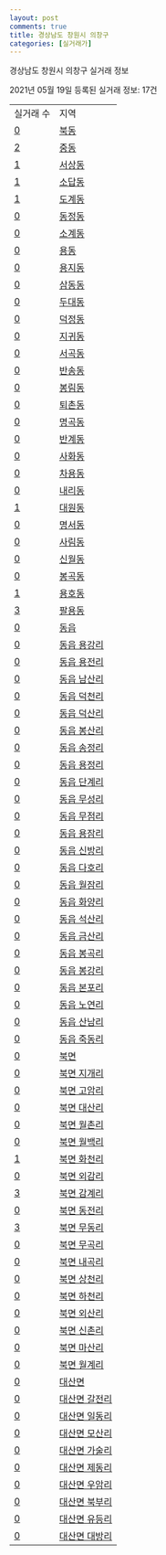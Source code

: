 ```yaml
---
layout: post
comments: true
title: 경상남도 창원시 의창구
categories: [실거래가]
---
```


경상남도 창원시 의창구 실거래 정보

2021년 05월 19일 등록된 실거래 정보: 17건


<table>
  <tr>
    <td>실거래 수</td>
    <td>지역</td>
  </tr>

  
  <tr>
    <td><a href="4812110100.html">0</a></td>
    <td><a href="4812110100.html">북동</a></td>
  </tr>
    

  <tr>
    <td><a href="4812110200.html">2</a></td>
    <td><a href="4812110200.html">중동</a></td>
  </tr>
    

  <tr>
    <td><a href="4812110300.html">1</a></td>
    <td><a href="4812110300.html">서상동</a></td>
  </tr>
    

  <tr>
    <td><a href="4812110400.html">1</a></td>
    <td><a href="4812110400.html">소답동</a></td>
  </tr>
    

  <tr>
    <td><a href="4812110500.html">1</a></td>
    <td><a href="4812110500.html">도계동</a></td>
  </tr>
    

  <tr>
    <td><a href="4812110600.html">0</a></td>
    <td><a href="4812110600.html">동정동</a></td>
  </tr>
    

  <tr>
    <td><a href="4812110700.html">0</a></td>
    <td><a href="4812110700.html">소계동</a></td>
  </tr>
    

  <tr>
    <td><a href="4812110800.html">0</a></td>
    <td><a href="4812110800.html">용동</a></td>
  </tr>
    

  <tr>
    <td><a href="4812110900.html">0</a></td>
    <td><a href="4812110900.html">용지동</a></td>
  </tr>
    

  <tr>
    <td><a href="4812111000.html">0</a></td>
    <td><a href="4812111000.html">삼동동</a></td>
  </tr>
    

  <tr>
    <td><a href="4812111100.html">0</a></td>
    <td><a href="4812111100.html">두대동</a></td>
  </tr>
    

  <tr>
    <td><a href="4812111200.html">0</a></td>
    <td><a href="4812111200.html">덕정동</a></td>
  </tr>
    

  <tr>
    <td><a href="4812111300.html">0</a></td>
    <td><a href="4812111300.html">지귀동</a></td>
  </tr>
    

  <tr>
    <td><a href="4812111400.html">0</a></td>
    <td><a href="4812111400.html">서곡동</a></td>
  </tr>
    

  <tr>
    <td><a href="4812111500.html">0</a></td>
    <td><a href="4812111500.html">반송동</a></td>
  </tr>
    

  <tr>
    <td><a href="4812111600.html">0</a></td>
    <td><a href="4812111600.html">봉림동</a></td>
  </tr>
    

  <tr>
    <td><a href="4812111700.html">0</a></td>
    <td><a href="4812111700.html">퇴촌동</a></td>
  </tr>
    

  <tr>
    <td><a href="4812111800.html">0</a></td>
    <td><a href="4812111800.html">명곡동</a></td>
  </tr>
    

  <tr>
    <td><a href="4812111900.html">0</a></td>
    <td><a href="4812111900.html">반계동</a></td>
  </tr>
    

  <tr>
    <td><a href="4812112000.html">0</a></td>
    <td><a href="4812112000.html">사화동</a></td>
  </tr>
    

  <tr>
    <td><a href="4812112100.html">0</a></td>
    <td><a href="4812112100.html">차용동</a></td>
  </tr>
    

  <tr>
    <td><a href="4812112200.html">0</a></td>
    <td><a href="4812112200.html">내리동</a></td>
  </tr>
    

  <tr>
    <td><a href="4812112300.html">1</a></td>
    <td><a href="4812112300.html">대원동</a></td>
  </tr>
    

  <tr>
    <td><a href="4812112400.html">0</a></td>
    <td><a href="4812112400.html">명서동</a></td>
  </tr>
    

  <tr>
    <td><a href="4812112500.html">0</a></td>
    <td><a href="4812112500.html">사림동</a></td>
  </tr>
    

  <tr>
    <td><a href="4812112600.html">0</a></td>
    <td><a href="4812112600.html">신월동</a></td>
  </tr>
    

  <tr>
    <td><a href="4812112700.html">0</a></td>
    <td><a href="4812112700.html">봉곡동</a></td>
  </tr>
    

  <tr>
    <td><a href="4812112800.html">1</a></td>
    <td><a href="4812112800.html">용호동</a></td>
  </tr>
    

  <tr>
    <td><a href="4812112900.html">3</a></td>
    <td><a href="4812112900.html">팔용동</a></td>
  </tr>
    

  <tr>
    <td><a href="4812125000.html">0</a></td>
    <td><a href="4812125000.html">동읍</a></td>
  </tr>
    

  <tr>
    <td><a href="4812125021.html">0</a></td>
    <td><a href="4812125021.html">동읍 용강리</a></td>
  </tr>
    

  <tr>
    <td><a href="4812125022.html">0</a></td>
    <td><a href="4812125022.html">동읍 용전리</a></td>
  </tr>
    

  <tr>
    <td><a href="4812125023.html">0</a></td>
    <td><a href="4812125023.html">동읍 남산리</a></td>
  </tr>
    

  <tr>
    <td><a href="4812125024.html">0</a></td>
    <td><a href="4812125024.html">동읍 덕천리</a></td>
  </tr>
    

  <tr>
    <td><a href="4812125025.html">0</a></td>
    <td><a href="4812125025.html">동읍 덕산리</a></td>
  </tr>
    

  <tr>
    <td><a href="4812125026.html">0</a></td>
    <td><a href="4812125026.html">동읍 봉산리</a></td>
  </tr>
    

  <tr>
    <td><a href="4812125027.html">0</a></td>
    <td><a href="4812125027.html">동읍 송정리</a></td>
  </tr>
    

  <tr>
    <td><a href="4812125028.html">0</a></td>
    <td><a href="4812125028.html">동읍 용정리</a></td>
  </tr>
    

  <tr>
    <td><a href="4812125029.html">0</a></td>
    <td><a href="4812125029.html">동읍 단계리</a></td>
  </tr>
    

  <tr>
    <td><a href="4812125030.html">0</a></td>
    <td><a href="4812125030.html">동읍 무성리</a></td>
  </tr>
    

  <tr>
    <td><a href="4812125031.html">0</a></td>
    <td><a href="4812125031.html">동읍 무점리</a></td>
  </tr>
    

  <tr>
    <td><a href="4812125032.html">0</a></td>
    <td><a href="4812125032.html">동읍 용잠리</a></td>
  </tr>
    

  <tr>
    <td><a href="4812125033.html">0</a></td>
    <td><a href="4812125033.html">동읍 신방리</a></td>
  </tr>
    

  <tr>
    <td><a href="4812125034.html">0</a></td>
    <td><a href="4812125034.html">동읍 다호리</a></td>
  </tr>
    

  <tr>
    <td><a href="4812125035.html">0</a></td>
    <td><a href="4812125035.html">동읍 월잠리</a></td>
  </tr>
    

  <tr>
    <td><a href="4812125036.html">0</a></td>
    <td><a href="4812125036.html">동읍 화양리</a></td>
  </tr>
    

  <tr>
    <td><a href="4812125037.html">0</a></td>
    <td><a href="4812125037.html">동읍 석산리</a></td>
  </tr>
    

  <tr>
    <td><a href="4812125038.html">0</a></td>
    <td><a href="4812125038.html">동읍 금산리</a></td>
  </tr>
    

  <tr>
    <td><a href="4812125039.html">0</a></td>
    <td><a href="4812125039.html">동읍 봉곡리</a></td>
  </tr>
    

  <tr>
    <td><a href="4812125040.html">0</a></td>
    <td><a href="4812125040.html">동읍 봉강리</a></td>
  </tr>
    

  <tr>
    <td><a href="4812125041.html">0</a></td>
    <td><a href="4812125041.html">동읍 본포리</a></td>
  </tr>
    

  <tr>
    <td><a href="4812125042.html">0</a></td>
    <td><a href="4812125042.html">동읍 노연리</a></td>
  </tr>
    

  <tr>
    <td><a href="4812125043.html">0</a></td>
    <td><a href="4812125043.html">동읍 산남리</a></td>
  </tr>
    

  <tr>
    <td><a href="4812125044.html">0</a></td>
    <td><a href="4812125044.html">동읍 죽동리</a></td>
  </tr>
    

  <tr>
    <td><a href="4812131000.html">0</a></td>
    <td><a href="4812131000.html">북면</a></td>
  </tr>
    

  <tr>
    <td><a href="4812131021.html">0</a></td>
    <td><a href="4812131021.html">북면 지개리</a></td>
  </tr>
    

  <tr>
    <td><a href="4812131022.html">0</a></td>
    <td><a href="4812131022.html">북면 고암리</a></td>
  </tr>
    

  <tr>
    <td><a href="4812131023.html">0</a></td>
    <td><a href="4812131023.html">북면 대산리</a></td>
  </tr>
    

  <tr>
    <td><a href="4812131024.html">0</a></td>
    <td><a href="4812131024.html">북면 월촌리</a></td>
  </tr>
    

  <tr>
    <td><a href="4812131025.html">0</a></td>
    <td><a href="4812131025.html">북면 월백리</a></td>
  </tr>
    

  <tr>
    <td><a href="4812131026.html">1</a></td>
    <td><a href="4812131026.html">북면 화천리</a></td>
  </tr>
    

  <tr>
    <td><a href="4812131027.html">0</a></td>
    <td><a href="4812131027.html">북면 외감리</a></td>
  </tr>
    

  <tr>
    <td><a href="4812131028.html">3</a></td>
    <td><a href="4812131028.html">북면 감계리</a></td>
  </tr>
    

  <tr>
    <td><a href="4812131029.html">0</a></td>
    <td><a href="4812131029.html">북면 동전리</a></td>
  </tr>
    

  <tr>
    <td><a href="4812131030.html">3</a></td>
    <td><a href="4812131030.html">북면 무동리</a></td>
  </tr>
    

  <tr>
    <td><a href="4812131031.html">0</a></td>
    <td><a href="4812131031.html">북면 무곡리</a></td>
  </tr>
    

  <tr>
    <td><a href="4812131032.html">0</a></td>
    <td><a href="4812131032.html">북면 내곡리</a></td>
  </tr>
    

  <tr>
    <td><a href="4812131033.html">0</a></td>
    <td><a href="4812131033.html">북면 상천리</a></td>
  </tr>
    

  <tr>
    <td><a href="4812131034.html">0</a></td>
    <td><a href="4812131034.html">북면 하천리</a></td>
  </tr>
    

  <tr>
    <td><a href="4812131035.html">0</a></td>
    <td><a href="4812131035.html">북면 외산리</a></td>
  </tr>
    

  <tr>
    <td><a href="4812131036.html">0</a></td>
    <td><a href="4812131036.html">북면 신촌리</a></td>
  </tr>
    

  <tr>
    <td><a href="4812131037.html">0</a></td>
    <td><a href="4812131037.html">북면 마산리</a></td>
  </tr>
    

  <tr>
    <td><a href="4812131038.html">0</a></td>
    <td><a href="4812131038.html">북면 월계리</a></td>
  </tr>
    

  <tr>
    <td><a href="4812132000.html">0</a></td>
    <td><a href="4812132000.html">대산면</a></td>
  </tr>
    

  <tr>
    <td><a href="4812132021.html">0</a></td>
    <td><a href="4812132021.html">대산면 갈전리</a></td>
  </tr>
    

  <tr>
    <td><a href="4812132022.html">0</a></td>
    <td><a href="4812132022.html">대산면 일동리</a></td>
  </tr>
    

  <tr>
    <td><a href="4812132023.html">0</a></td>
    <td><a href="4812132023.html">대산면 모산리</a></td>
  </tr>
    

  <tr>
    <td><a href="4812132024.html">0</a></td>
    <td><a href="4812132024.html">대산면 가술리</a></td>
  </tr>
    

  <tr>
    <td><a href="4812132025.html">0</a></td>
    <td><a href="4812132025.html">대산면 제동리</a></td>
  </tr>
    

  <tr>
    <td><a href="4812132026.html">0</a></td>
    <td><a href="4812132026.html">대산면 우암리</a></td>
  </tr>
    

  <tr>
    <td><a href="4812132027.html">0</a></td>
    <td><a href="4812132027.html">대산면 북부리</a></td>
  </tr>
    

  <tr>
    <td><a href="4812132028.html">0</a></td>
    <td><a href="4812132028.html">대산면 유등리</a></td>
  </tr>
    

  <tr>
    <td><a href="4812132029.html">0</a></td>
    <td><a href="4812132029.html">대산면 대방리</a></td>
  </tr>
    


</table>
    